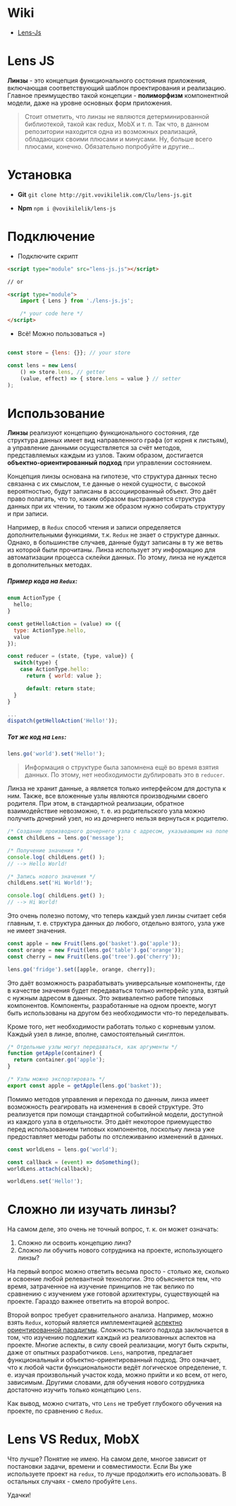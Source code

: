 # Wiki
* [Lens-Js](http://git.vovikilelik.com/Clu/lens-js/wiki)

# Lens JS

**Линзы** - это концепция функционального состояния приложения, включающая соответствующий шаблон проектирования и реализацию. Главное преимущество такой концепции - **полиморфизм** компонентной модели, даже на уровне основных форм приложения.

> Стоит отметить, что линзы не являются детерминированной библиотекой,
> такой как redux, MobX и т. п. Так что, в данном репозитории находится
> одна из возможных реализаций, обладающих своими плюсами и минусами.
> Ну, больше всего плюсами, конечно. Обязательно попробуйте и другие...

# Установка

 - **Git**
  `git clone http://git.vovikilelik.com/Clu/lens-js.git`
  
- **Npm**
`npm i @vovikilelik/lens-js`

# Подключение
- Подключите скрипт
```html
<script type="module" src="lens-js.js"></script>

// or

<script type="module">
	import { Lens } from './lens-js.js';

	/* your code here */
</script>
```

- Всё! Можно пользоваться =)
```js

const store = {lens: {}}; // your store

const lens = new Lens(
	() => store.lens, // getter
	(value, effect) => { store.lens = value } // setter
);
```
# Использование
**Линзы** реализуют концепцию функционального состояния, где структура данных имеет вид направленного графа (от корня к листьям), а управление данными осуществляется за счёт методов, представляемых каждым из узлов. Таким образом, достигается **объектно-ориентированный подход** при управлении состоянием.

Концепция линзы основана на гипотезе, что структура данных тесно связанна с их смыслом, т.е данные о некой сущности, с высокой вероятностью, будут записаны в ассоциированный объект. Это даёт право полагать, что то, каким образом выстраивается структура данных при их чтении, то таким же образом нужно собирать структуру и при записи.

Например, в `Redux` способ чтения и записи определяется дополнительными функциями, т.к. `Redux` не знает о структуре данных. Однако, в большинстве случаев, данные будут записаны в ту же ветвь из которой были прочитаны. Линза использует эту информацию для автоматизации процесса склейки данных. По этому, линза не нуждется в дополнительных методах.

##### Пример кода на `Redux`:
```js
enum ActionType {
  hello;
}

const getHelloAction = (value) => ({
  type: ActionType.hello,
  value
});

const reducer = (state, {type, value}) {
  switch(type) {
    case ActionType.hello:
      return { world: value };

      default: return state;
  }
}

...
dispatch(getHelloAction('Hello!'));
```

##### Тот же код на `Lens`:
```js
lens.go('world').set('Hello!');
```
> Информация о структуре была запомнена ещё во время взятия данных. По этому, нет необходимости дублировать это в `reducer`.

Линза не хранит данные, а является только интерфейсом для доступа к ним. Также, все вложенные узлы являются производными своего родителя. При этом, в стандартной реализации, обратное взаимодействие невозможно, т. е. из родительского узла можно получить дочерний узел, но из дочернего нельзя вернуться к родителю.

```js
/* Создание производного дочернего узла с адресом, указывающим на поле message */
const childLens = lens.go('message');

/* Получение значения */
console.log( childLens.get() );
// --> Hello World!

/* Запись нового значения */
childLens.set('Hi World!');

console.log( childLens.get() );
// --> Hi World!
```

Это очень полезно потому, что теперь каждый узел линзы считает себя главным, т. е. структура данных до любого, отдельно взятого, узла уже не имеет значения.
```js
const apple = new Fruit(lens.go('basket').go('apple'));
const orange = new Fruit(lens.go('table').go('orange'));
const cherry = new Fruit(lens.go('tree').go('cherry'));

lens.go('fridge').set([apple, orange, cherry]);
```
Это даёт возможность разрабатывать универсальные компоненты, где в качестве значения будет передаваться только интерфейс узла, взятый с нужным адресом в данных. Это эквивалентно работе типовых компонентов. Компоненты, разработанные на одном проекте, могут быть использованы на другом без необходимости что-то переделывать.

Кроме того, нет необходимости работать только с корневым узлом. Каждый узел в линзе, вполне, самостоятельный синглтон.
```js
/* Отдельные узлы могут передаваться, как аргументы */
function getApple(container) {
  return container.go('apple');
}

/* Узлы можно экспортировать */
export const apple = getApple(lens.go('basket'));
```

Помимо методов управления и перехода по данным, линза имеет возможность реагировать на изменения в своей структуре. Это реализуется при помощи стандартной событийной модели, доступной из каждого узла в отдельности. Это даёт некоторое приемущество перед использованием типовых компонентов, поскольку линза уже предоставляет методы работы по отслеживанию изменений в данных.
```js
const worldLens = lens.go('world');

const callback = (event) => doSomething();
worldLens.attach(callback);

worldLens.set('Hello!');
```

# Сложно ли изучать линзы?
На самом деле, это очень не точный вопрос, т. к. он может означать:
1. Сложно ли освоить концепцию линз?
2. Сложно ли обучить нового сотрудника на проекте, использующего линзы?

На первый вопрос можно ответить весьма просто - столько же, сколько и освоение любой релевантной технологии. Это объясняется тем, что время, затраченное на изучение принципов не так велико по сравнению с изучением уже готовой архитектуры, существующей на проекте. Гараздо важнее ответить на второй вопрос.

Второй вопрос требует сравнительного анализа. Например, можно взять `Redux`, который является имплементацией [аспектно ориентированной парадигмы](https://ru.wikipedia.org/wiki/%D0%90%D1%81%D0%BF%D0%B5%D0%BA%D1%82%D0%BD%D0%BE-%D0%BE%D1%80%D0%B8%D0%B5%D0%BD%D1%82%D0%B8%D1%80%D0%BE%D0%B2%D0%B0%D0%BD%D0%BD%D0%BE%D0%B5_%D0%BF%D1%80%D0%BE%D0%B3%D1%80%D0%B0%D0%BC%D0%BC%D0%B8%D1%80%D0%BE%D0%B2%D0%B0%D0%BD%D0%B8%D0%B5). Сложность такого подхода заключается в том, что изучению подлежит каждый из реализованных аспектов на проекте. Многие аспекты, в силу своей реализации, могут быть скрыты, даже от опытных разработчиков. `Lens`, напротив, предлагает функциональный и объектно-ориентированный подход. Это означает, что к любой части функциональности ведёт логическое определение, т. е. изучая произвольный участок кода, можно прийти и ко всем, от него, зависимым. Другими словами, для обучения нового сотрудника достаточно изучить только концепцию `Lens`.

Как вывод, можно считать, что `Lens` не требует глубокого обучения на проекте, по сравнению с `Redux`.

# Lens VS Redux, MobX
Что лучше? Понятие не имею. На самом деле, многое зависит от постановки задачи, времени и совместимости. Если Вы уже используете проект на `redux`, то лучше продолжить его использовать. В остальных случаях - смело пробуйте `Lens`.

Удачки!